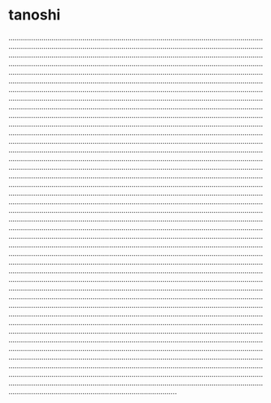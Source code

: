 # tanoshi

..............................................................................................................................................................................................................................................................................................................................................................................................................................................................................................................................................................................................................................................................................................................................................................................................................................................................................................................................................................................................................................................................................................................................................................................................................................................................................................................................................................................................................................................................................................................................................................................................................................................................................................................................................................................................................................................................................................................................................................................................................................................................................................................................................................................................................................................................................................................................................................................................................................................................................................................................................................................................................................................................................................................................................................................................................................................................................................................................................................................................................................................................................................................................................................................................................................................................................................................................................................................................................................................................................................................................................................................................................................................................................................................................................................................................................................................................................................................................................................................................................................................................................................................................................................................................................................................................................................................................................................................................................................................................................................................................................................................................................................................................................................................................................................................................................................................................................................................................................................................................................................................................................................................................................................................................................................................................................................................................................................................